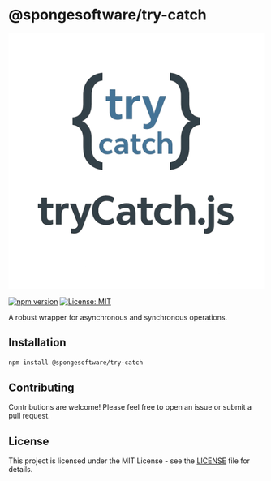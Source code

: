 # @spongesoftware/try-catch

<!-- Replace 'assets/logo.png' with the actual path to your logo image -->
![tryCatch.js Logo](assets/logo.png)

[![npm version](https://badge.fury.io/js/%40spongesoftware%2Ftry-catch.svg)](https://badge.fury.io/js/%40spongesoftware%2Ftry-catch)
[![License: MIT](https://img.shields.io/badge/License-MIT-yellow.svg)](https://opensource.org/licenses/MIT)

A robust wrapper for asynchronous and synchronous operations.

## Installation

```bash
npm install @spongesoftware/try-catch
```

## Contributing

Contributions are welcome! Please feel free to open an issue or submit a pull request.

## License

This project is licensed under the MIT License - see the [LICENSE](LICENSE) file for details.

